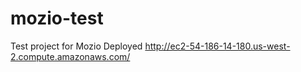 mozio-test
==========

Test project for Mozio
Deployed http://ec2-54-186-14-180.us-west-2.compute.amazonaws.com/
